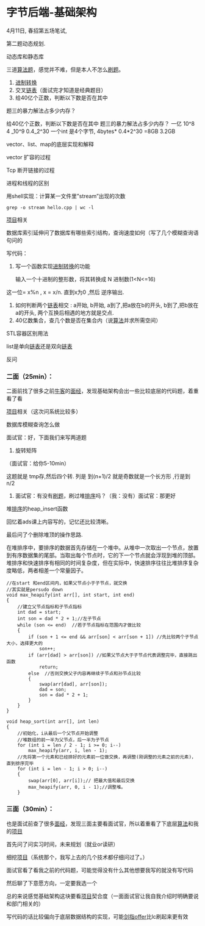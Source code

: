 # 字节后端-基础架构

4月11日, 春招第五场笔试,

第二题动态规划.

动态库和静态库

三道[算法题](zi-jie-hou-duan-ji-chu-jia-gou.md)，感觉并不难，但是本人不怎么[刷题](zi-jie-hou-duan-ji-chu-jia-gou.md)。

1. [进制转换](zi-jie-hou-duan-ji-chu-jia-gou.md)
2. 交叉[链表](zi-jie-hou-duan-ji-chu-jia-gou.md)（面试完才知道是经典题目）
3. 给40亿个正数，判断以下数是否在其中

题三的暴力解法占多少内存？

给40亿个正数，判断以下数是否在其中 题三的暴力解法占多少内存？ 一亿 10^8 4 _10^9 0.4_2^30 一个int 是4个字节, 4bytes\* 0.4\*2^30 =8GB 3.2GB

vector、list、map的底层实现和解释

vector 扩容的过程

Tcp 断开链接的过程

进程和线程的区别

用shell实现：计算某一文件里”stream”出现的次数

`grep -o stream hello.cpp | wc -l`

[项目](zi-jie-hou-duan-ji-chu-jia-gou.md)相关

数据库索引延伸问了数据库有哪些索引结构，查询速度如何（写了几个模糊查询语句问的

写代码：

1.  写一个函数实现[进制转换](zi-jie-hou-duan-ji-chu-jia-gou.md)的功能

    输入一个十进制的整形数，将其转换成 N 进制数(1\<N<=16)

这一位= x%n , x = x/n. 直到x为0 ,然后 逆序输出.

1. 如何判断两个[链表](zi-jie-hou-duan-ji-chu-jia-gou.md)相交 : a开始, b开始, a到了,把a放在b的开头, b到了,把b放在a的开头, 两个互换后相遇的地方就是交点.
2. 40亿数集合，查几个数是否在集合内（说[算法](zi-jie-hou-duan-ji-chu-jia-gou.md)并求所需空间）

STL容器区别用法

list是单向[链表](zi-jie-hou-duan-ji-chu-jia-gou.md)还是双向[链表](zi-jie-hou-duan-ji-chu-jia-gou.md)

反问

### 二面（25min）：

二面前找了很多之前[牛客](zi-jie-hou-duan-ji-chu-jia-gou.md)的[面经](zi-jie-hou-duan-ji-chu-jia-gou.md)，发现基础架构会出一些比较底层的代码题，着重看了看

[项目](zi-jie-hou-duan-ji-chu-jia-gou.md)相关（这次问系统比较多）

数据库模糊查询怎么做

面试官：好，下面我们来写两道题

1. 旋转矩阵

（面试官：给你5-10min）

这题就是 tmp存,然后四个转. 列是 到(n+1)/2 就是奇数就是一个长方形 ,行是到 n/2

1. 面试官：有没有[刷题](zi-jie-hou-duan-ji-chu-jia-gou.md)，刷过堆[排序](zi-jie-hou-duan-ji-chu-jia-gou.md)吗？（我：没有）面试官：那更好

堆[排序](zi-jie-hou-duan-ji-chu-jia-gou.md)的heap\_insert函数

回忆着ads课上内容写的，记忆还比较清晰。

最后问了个删除堆顶的操作思路.

在堆排序中，要排序的数据首先存储在一个堆中。从堆中一次取出一个节点，放置到有序数据集的尾部。当取出每个节点时，它的下一个节点就会浮现到堆的顶部。堆排序和快速排序有相同的时间复杂度，但在实际中，快速排序往往比堆排序复杂度略低，两者相差一个常量因子。

```
//在start 和end区间内，如果父节点小于子节点，就交换
//其实就是persudo down
void max_heapify(int arr[], int start, int end)
{
	//建立父节点指标和子节点指标
	int dad = start;
	int son = dad * 2 + 1;//左子节点
	while (son <= end)  //若子节点指标在范围内才做比较
	{
		if (son + 1 <= end && arr[son] < arr[son + 1]) //先比较两个子节点大小，选择更大的
			son++;
		if (arr[dad] > arr[son]) //如果父节点大于子节点代表调整完毕，直接跳出函数
			return;
		else  //否则交换父子内容再继续子节点和孙节点比较
		{
			swap(arr[dad], arr[son]);
			dad = son;
			son = dad * 2 + 1;
		}
	}
}

void heap_sort(int arr[], int len)
{
	//初始化，i从最后一个父节点开始调整
	//堆数组的前一半为父节点，后一半为子节点
	for (int i = len / 2 - 1; i >= 0; i--)
		max_heapify(arr, i, len - 1);
	//先将第一个元素和已经排好的元素前一位做交换，再调整(刚调整的元素之前的元素)，直到排序完毕
	for (int i = len - 1; i > 0; i--)
	{
		swap(arr[0], arr[i]);// 把最大值和最后交换
		max_heapify(arr, 0, i - 1);//调整堆。
	}
```

### 三面（30min）：

也是面试前查了很多[面经](zi-jie-hou-duan-ji-chu-jia-gou.md)，发现三面主要看面试官，所以着重看了下底层[算法](zi-jie-hou-duan-ji-chu-jia-gou.md)和我的[项目](zi-jie-hou-duan-ji-chu-jia-gou.md)

首先问了问实习时间，未来规划（就业or读研）

细挖[项目](zi-jie-hou-duan-ji-chu-jia-gou.md)（系统那个，我写上去的几个技术都仔细问过了。）

面试官看了看我之前的代码题，可能觉得没有什么其他想要我写的就没有写代码

然后聊了下意愿方向，一定要我选一个

总的来说感觉基础架构这块要看[项目](zi-jie-hou-duan-ji-chu-jia-gou.md)契合度（一面面试官让我自我介绍时明确要说和部门相关的）

写代码的话比较偏向于底层数据结构的实现，可能[剑指offer](zi-jie-hou-duan-ji-chu-jia-gou.md)比lc刷起来更有效
